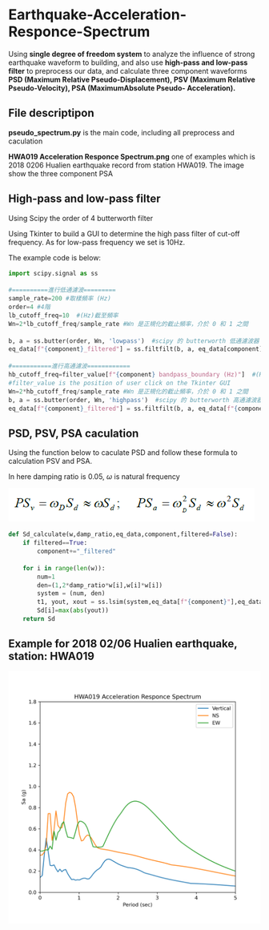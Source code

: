 # Earthquake-Acceleration-Responce-Spectrum

Using **single degree of freedom system** to analyze the influence of strong earthquake waveform to building, and also use **high-pass and low-pass filter** to preprocess our data, and calculate three component waveforms **PSD (Maximum Relative Pseudo-Displacement), PSV (Maximum Relative Pseudo-Velocity), PSA (MaximumAbsolute Pseudo- Acceleration).**

## File descriptipon

**pseudo_spectrum.py** is the main code, including all preprocess and caculation

**HWA019 Acceleration Responce Spectrum.png** one of examples which is 2018 0206 Hualien earthquake record from station HWA019. The image show the three component PSA

## High-pass and low-pass filter

Using Scipy the order of 4 butterworth filter

Using Tkinter to build a GUI to determine the high pass filter of cut-off frequency. As for low-pass frequency we set is 10Hz.

The example code is below:

```python
import scipy.signal as ss

#==========進行低通濾波=========
sample_rate=200 #取樣頻率 (Hz)
order=4 #4階
lb_cutoff_freq=10  #(Hz)截至頻率
Wn=2*lb_cutoff_freq/sample_rate #Wn 是正規化的截止頻率，介於 0 和 1 之間

b, a = ss.butter(order, Wn, 'lowpass')  #scipy 的 butterworth 低通濾波器 
eq_data[f"{component}_filtered"] = ss.filtfilt(b, a, eq_data[component])

#===========進行高通濾波============
hb_cutoff_freq=filter_value[f"{component} bandpass_boundary (Hz)"]  #(Hz)截至頻率
#filter_value is the position of user click on the Tkinter GUI
Wn=2*hb_cutoff_freq/sample_rate #Wn 是正規化的截止頻率，介於 0 和 1 之間
b, a = ss.butter(order, Wn, 'highpass')  #scipy 的 butterworth 高通濾波器 
eq_data[f"{component}_filtered"] = ss.filtfilt(b, a, eq_data[f"{component}_filtered"])
```

## PSD, PSV, PSA caculation

Using the function below to caculate PSD and follow these formula to calculation PSV and PSA.

In here damping ratio is 0.05, $\omega$ is natural frequency

![image](https://github.com/JasonChang0320/Earthquake-Acceleration-Responce-Spectrum/blob/main/formula%20image.png)


```python
def Sd_calculate(w,damp_ratio,eq_data,component,filtered=False):
    if filtered==True:
        component+="_filtered"

    for i in range(len(w)):
        num=1
        den=(1,2*damp_ratio*w[i],w[i]*w[i])
        system = (num, den)
        t1, yout, xout = ss.lsim(system,eq_data[f"{component}"],eq_data["Time"])
        Sd[i]=max(abs(yout))
    return Sd
```
  

## Example for 2018 02/06 Hualien earthquake, station: HWA019

![image](https://github.com/JasonChang0320/Earthquake-Acceleration-Responce-Spectrum/blob/main/HWA019%20Acceleration%20Responce%20Spectrum.png)
